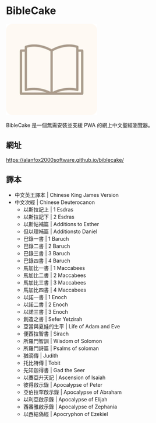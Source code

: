 # BibleCake
<a href="https://alanfox2000software.github.io/biblecake/"><img src="https://raw.githubusercontent.com/alanfox2000software/biblecake/refs/heads/main/.github/images/logo.png" width="250" height="250"/></a>
</p>

BibleCake 是一個無需安裝並支緩 PWA 的網上中文聖經瀏覽器。

## 網址
https://alanfox2000software.github.io/biblecake/

## 譯本
- 中文英王譯本 | Chinese King James Version
- 中文次經 | Chinese Deuterocanon
	- 以斯拉記上 | 1 Esdras
	- 以斯拉記下 | 2 Esdras
	- 以斯帖補篇 | Additions to Esther
	- 但以理補篇 | Additionsto Daniel
	- 巴錄一書 | 1 Baruch
	- 巴錄二書 | 2 Baruch
	- 巴錄三書 | 3 Baruch
	- 巴錄四書 | 4 Baruch
	- 馬加比一書 | 1 Maccabees
	- 馬加比二書 | 2 Maccabees
	- 馬加比三書 | 3 Maccabees
	- 馬加比四書 | 4 Maccabees
	- 以諾一書 | 1 Enoch
	- 以諾二書 | 2 Enoch
	- 以諾三書 | 3 Enoch
	- 創造之書 |  Sefer Yetzirah
	- 亞當與夏娃的生平 | Life of Adam and Eve
	- 便西拉智書 | Sirach
	- 所羅門智訓 | Wisdom of Solomon
	- 所羅門詩篇 | Psalms of soloman
	- 猶滴傳 | Judith
	- 托比特傳 | Tobit
	- 先知迦得書 | Gad the Seer
	- 以賽亞升天記 | Ascension of Isaiah
	- 彼得啟示錄 | Apocalypse of Peter
	- 亞伯拉罕啟示錄 | Apocalypse of Abraham
	- 以利亞啟示錄 | Apocalypse of Elijah
	- 西番雅啟示錄 | Apocalypse of Zephania
	- 以西結偽經 | Apocryphon of Ezekiel
